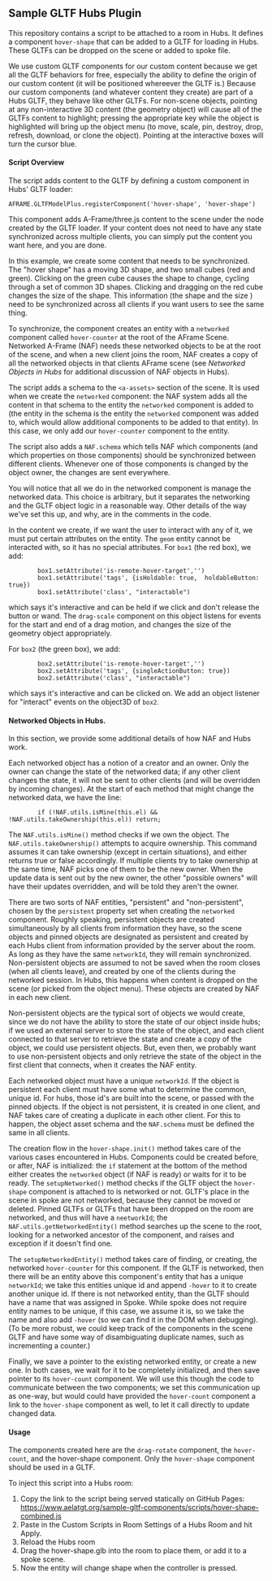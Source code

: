 ## Sample GLTF Hubs Plugin

This repository contains a script to be attached to a room in Hubs. It defines a component `hover-shape` that can be added to a GLTF for loading in Hubs.  These GLTFs can be dropped on the scene or added to spoke file. 

We use custom GLTF components for our custom content because we get all the GLTF behaviors for free, especially the ability to define the origin of our custom content (it will be positioned whereever the GLTF is.)  Because our custom components (and whatever content they create) are part of a Hubs GLTF, they behave like other GLTFs. For non-scene objects, pointing at any non-interactive 3D content (the geometry object) will cause all of the GLTFs content to highlight; pressing the appropriate key while the object is highlighted will bring up the object menu (to move, scale, pin, destroy, drop, refresh, download, or clone the object).  Pointing at the interactive boxes will turn the cursor blue. 

#### Script Overview

The script adds content to the GLTF by defining a custom component in Hubs' GLTF loader:
```
AFRAME.GLTFModelPlus.registerComponent('hover-shape', 'hover-shape')
```

This component adds A-Frame/three.js content to the scene under the node created by the GLTF loader.  If your content does not need to have any state synchronized across multiple clients, you can simply put the content you want here, and you are done.

In this example, we create some content that needs to be synchronized.  The "hover shape" has a moving 3D shape, and two small cubes (red and green).  Clicking on the green cube causes the shape to change, cycling through a set of common 3D shapes.  Clicking and dragging on the red cube changes the size of the shape.  This information (the shape and the size ) need to be synchronized across all clients if you want users to see the same thing.

To synchronize, the component creates an entity with a `networked` component called `hover-counter` at the root of the AFrame Scene.  Networked A-Frame (NAF) needs these networked objects to be at the root of the scene, and when a new client joins the room, NAF creates a copy of all the networked objects in that clients AFrame scene (see *Networked Objects in Hubs* for additional discussion of NAF objects in Hubs).  

The script adds a schema to the `<a-assets>` section of the scene. It is used when we create the `networked` component:  the NAF system adds all the content in that schema to the entity the `networked` component is added to (the entity in the schema is the entity the `networked` component was added to, which would allow additional components to be added to that entity).  In this case, we only add our `hover-counter` component to the entity.

The script also adds a `NAF.schema` which tells NAF which components (and which properties on those components) should be synchronized between different clients.  Whenever one of those components is changed by the object owner, the changes are sent everywhere.

You will notice that all we do in the networked component is manage the networked data.  This choice is arbitrary, but it separates the networking and the GLTF object logic in a reasonable way.  Other details of the way we've set this up, and why, are in the comments in the code.

In the content we create, if we want the user to interact with any of it, we must put certain attributes on the entity. The `geom` entity cannot be interacted with, so it has no special attributes.  For `box1` (the red box), we add:
```
        box1.setAttribute('is-remote-hover-target','')
        box1.setAttribute('tags', {isHoldable: true,  holdableButton: true})
        box1.setAttribute('class', "interactable")
```
which says it's interactive and can be held if we click and don't release the button or wand.  The `drag-scale` component on this object listens for events for the start and end of a drag motion, and changes the size of the geometry object appropriately.

For `box2` (the green box), we add:
```
        box2.setAttribute('is-remote-hover-target','')
        box2.setAttribute('tags', {singleActionButton: true})
        box2.setAttribute('class', "interactable")
```
which says it's interactive and can be clicked on. We add an object listener for "interact" events on the object3D of `box2`.

#### Networked Objects in Hubs.

In this section, we provide some additional details of how NAF and Hubs work.  

Each networked object has a notion of a creator and an owner. Only the owner can change the state of the networked data;  if any other client changes the state, it will not be sent to other clients (and will be overridden by incoming changes).  At the start of each method that might change the networked data, we have the line:
```
        if (!NAF.utils.isMine(this.el) && !NAF.utils.takeOwnership(this.el)) return;
```

The `NAF.utils.isMine()` method checks if we own the object.  The `NAF.utils.takeOwnership()` attempts to acquire ownership. This command assumes it can take ownership (except in certain situations), and either returns true or false accordingly.  If multiple clients try to take ownership at the same time, NAF picks one of them to be the new owner.  When the update data is sent out by the new owner, the other "possible owners" will have their updates overridden, and will be told they aren't the owner.

There are two sorts of NAF entities, "persistent" and "non-persistent", chosen by the `persistent` property set when creating the `networked` component.  Roughly speaking, persistent objects are created simultaneously by all clients from information they have, so the scene objects and pinned objects are designated as persistent and created by each Hubs client from information provided by the server about the room.  As long as they have the same `networkId`, they will remain synchronized.  Non-persistent objects are assumed to not be saved when the room closes (when all clients leave), and created by one of the clients during the networked session.  In Hubs, this happens when content is dropped on the scene (or picked from the object menu).  These objects are created by NAF in each new client.  

Non-persistent objects are the typical sort of objects we would create, since we do not have the ability to store the state of our object inside hubs;  if we used an external server to store the state of the object, and each client connected to that server to retrieve the state and create a copy of the object, we could use persistent objects.  But, even then, we probably want to use non-persistent objects and only retrieve the state of the object in the first client that connects, when it creates the NAF entity.

Each networked object must have a unique `networkId`.  If the object is persistent each client must have some what to determine the common, unique id.  For hubs, those id's are built into the scene, or passed with the pinned objects.  If the object is not persistent, it is created in one client, and NAF takes care of creating a duplicate in each other client.  For this to happen, the object asset schema and the `NAF.schema` must be defined the same in all clients.

The creation flow in the `hover-shape.init()` method takes care of the various cases encountered in Hubs. Components could be created before, or after, NAF is initialized: the `if` statement at the bottom of the method either creates the `networked` object (if NAF is ready) or waits for it to be ready.  The `setupNetworked()` method checks if the GLTF object the `hover-shape` component is attached to is networked or not.  GLTF's place in the scene in spoke are not networked, because they cannot be moved or deleted.  Pinned GLTFs or GLTFs that have been dropped on the room are networked, and thus will have a `neetworkId`;  the `NAF.utils.getNetworkedEntity()` method searches up the scene to the root, looking for a networked ancestor of the component, and raises and exception if it doesn't find one.

The `setupNetworkedEntity()` method takes care of finding, or creating, the networked `hover-counter` for this component. If the GLTF is networked, then there will be an entity above this component's entity that has a unique `networkId`; we take this entities unique id and append `-hover` to it to create another unique id.  If there is not networked entity, than the GLTF should have a name that was assigned in Spoke.  While spoke does not require entity names to be unique, if this case, we assume it is, so we take the name and also add `-hover` (so we can find it in the DOM when debugging).  (To be more robust, we could keep track of the components in the scene GLTF and have some way of disambiguating duplicate names, such as incrementing a counter.)

Finally, we save a pointer to the existing networked entity, or create a new one.  In both cases, we wait for it to be completely initialized, and then save pointer to its `hover-count` component. We will use this though the code to communicate between the two components; we set this communication up as one-way, but would could have provided the `hover-count` component a link to the `hover-shape` component as well, to let it call directly to update changed data.

#### Usage

The components created here are the `drag-rotate` component, the `hover-count`, and the hover-shape component.  Only the `hover-shape` component should be used in a GLTF.  

To inject this script into a Hubs room:
1. Copy the link to the script being served statically on GitHub Pages: https://www.aelatgt.org/sample-gltf-components/scripts/hover-shape-combined.js
2. Paste in the Custom Scripts in Room Settings of a Hubs Room and hit Apply.
3. Reload the Hubs room
4. Drag the hover-shape.glb into the room to place them, or add it to a spoke scene.
5. Now the entity will change shape when the controller is pressed.
